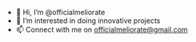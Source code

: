 - 👋 Hi, I’m @officialmeliorate
- 👀 I’m interested in doing innovative projects
- 📫 Connect with me on officialmeliorate@gmail.com

<!---
officialmeliorate/officialmeliorate is a ✨ special ✨ repository because its `README.md` (this file) appears on your GitHub profile.
You can click the Preview link to take a look at your changes.
--->
